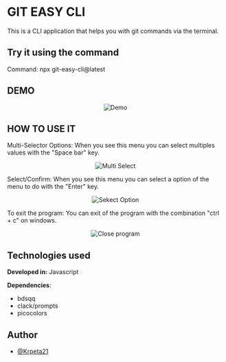 
# GIT EASY CLI
This is a CLI application that helps you with git commands via the terminal.


## Try it using the command
Command: npx git-easy-cli@latest


## DEMO
<p align="center">
  <img src="https://i.postimg.cc/YqZsWM8R/demo.gif" alt="Demo"/>
</p>

## HOW TO USE IT
Multi-Selector Options: When you see this menu you can select multiples values with the "Space bar" key.
<p align="center" width="200px">
  <img src="https://i.postimg.cc/0NpzknTx/multiselectoption.png" alt="Multi Select"/>
</p>

Select/Confirm: When you see this menu you can select a option of the menu to do with the "Enter" key.
<p align="center" width="200px">
  <img src="https://i.postimg.cc/XJ4ppFW5/selectoption.png" alt="Sekect Option"/>
</p>
To exit the program: You can exit of the program with the combination "ctrl + c" on windows.
<p align="center" width="200px">
  <img src="https://i.postimg.cc/W4RDcCfX/ctrlc.png" alt="Close program"/>
</p>

## Technologies used
    
**Developed in:** Javascript

**Dependencies**: 
- bdsqq
- clack/prompts
- picocolors


## Author

- [@Krpeta21](https://github.com/Krpeta21)

